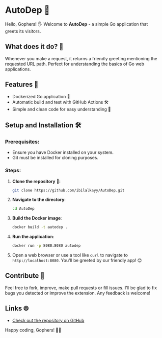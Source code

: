 # AutoDep 🚀

Hello, Gophers! 🖐 Welcome to **AutoDep** - a simple Go application that greets its visitors.

## What does it do? 🤔

Whenever you make a request, it returns a friendly greeting mentioning the requested URL path. Perfect for understanding the basics of Go web applications.

## Features 🌟

- Dockerized Go application 🐳
- Automatic build and test with GitHub Actions 🛠
- Simple and clean code for easy understanding 📖

## Setup and Installation 🛠

### Prerequisites:

- Ensure you have Docker installed on your system.
- Git must be installed for cloning purposes.

### Steps:

1. **Clone the repository** 📂:

   ```bash
   git clone https://github.com/ibilalkayy/AutoDep.git
   ```

2. **Navigate to the directory**:

   ```bash
   cd AutoDep
   ```

3. **Build the Docker image**:

   ```bash
   docker build -t autodep .
   ```

4. **Run the application**:

   ```bash
   docker run -p 8080:8080 autodep
   ```

5. Open a web browser or use a tool like `curl` to navigate to `http://localhost:8080`. You'll be greeted by our friendly app! 😊

## Contribute 🤝

Feel free to fork, improve, make pull requests or fill issues. I'll be glad to fix bugs you detected or improve the extension. Any feedback is welcome!

## Links 🌐

- [Check out the repository on GitHub](https://github.com/ibilalkayy/AutoDep)

Happy coding, Gophers! 🚀🎉
